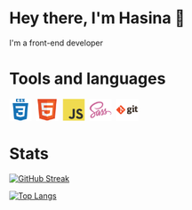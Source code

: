 # Hey there, I'm Hasina 👋 
I'm a front-end developer
# Tools and languages
<div>
  <img src="https://github.com/devicons/devicon/blob/master/icons/css3/css3-plain-wordmark.svg"  title="CSS3" alt="CSS" width="40" height="40"/>&nbsp;
  <img src="https://github.com/devicons/devicon/blob/master/icons/html5/html5-original.svg" title="HTML5" alt="HTML" width="40" height="40"/>&nbsp;
  <img src="https://github.com/devicons/devicon/blob/master/icons/javascript/javascript-original.svg" title="JavaScript" alt="JavaScript" width="40" height="40"/>&nbsp;
 <img src="https://github.com/devicons/devicon/blob/master/icons/sass/sass-original.svg" title="Sass" alt="Sass" width="40" height="40"//>&nbsp;
  <img src="https://github.com/devicons/devicon/blob/master/icons/git/git-original-wordmark.svg" title="Git" **alt="Git" width="40" height="40"/>
</div>

# Stats
[![GitHub Streak](http://github-readme-streak-stats.herokuapp.com?user=rhasina&theme=dark&background=000000)](https://git.io/streak-stats)

[![Top Langs](https://github-readme-stats.vercel.app/api/top-langs/?username=rhasina&layout=compact&theme=vision-friendly-dark)](https://github.com/anuraghazra/github-readme-stats)
<!---
rhasina/rhasina is a ✨ special ✨ repository because its `README.md` (this file) appears on your GitHub profile.
You can click the Preview link to take a look at your changes.
--->
